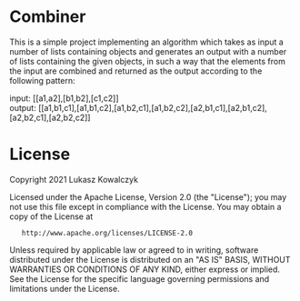 # Combiner
   This is a simple project implementing an algorithm which takes as input a number of lists containing objects and generates an output with a number of lists containing the given objects, in such a way that the elements from the input are combined and returned as the output according to the following pattern:
   
   input: [[a1,a2],[b1,b2],[c1,c2]]  
   output: [[a1,b1,c1],[a1,b1,c2],[a1,b2,c1],[a1,b2,c2],[a2,b1,c1],[a2,b1,c2],[a2,b2,c1],[a2,b2,c2]]

# License

   Copyright 2021 Lukasz Kowalczyk

   Licensed under the Apache License, Version 2.0 (the "License");
   you may not use this file except in compliance with the License.
   You may obtain a copy of the License at

       http://www.apache.org/licenses/LICENSE-2.0

   Unless required by applicable law or agreed to in writing, software
   distributed under the License is distributed on an "AS IS" BASIS,
   WITHOUT WARRANTIES OR CONDITIONS OF ANY KIND, either express or implied.
   See the License for the specific language governing permissions and
   limitations under the License.
